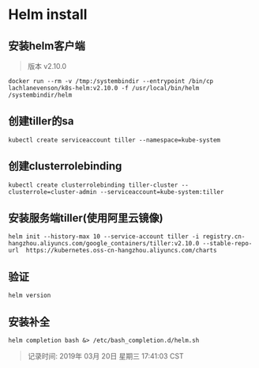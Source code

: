 # Helm install

## 安装helm客户端

> 版本 v2.10.0

```docker run --rm -v /tmp:/systembindir --entrypoint /bin/cp lachlanevenson/k8s-helm:v2.10.0 -f /usr/local/bin/helm /systembindir/helm```

## 创建tiller的sa

```kubectl create serviceaccount tiller --namespace=kube-system```

## 创建clusterrolebinding

```kubectl create clusterrolebinding tiller-cluster --clusterrole=cluster-admin --serviceaccount=kube-system:tiller```

## 安装服务端tiller(使用阿里云镜像)

```helm init --history-max 10 --service-account tiller -i registry.cn-hangzhou.aliyuncs.com/google_containers/tiller:v2.10.0 --stable-repo-url  https://kubernetes.oss-cn-hangzhou.aliyuncs.com/charts```

## 验证

```helm version```

## 安装补全

```helm completion bash &> /etc/bash_completion.d/helm.sh```

> 记录时间: 2019年 03月 20日 星期三 17:41:03 CST